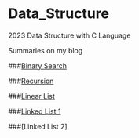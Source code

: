 # Data_Structure
2023 Data Structure with C Language

Summaries on my blog

###[Binary Search](https://helloparzival.tistory.com/entry/Data-Structure-%EC%9D%B4%EB%B6%84-%ED%83%90%EC%83%89Binary-Search)

###[Recursion](https://helloparzival.tistory.com/entry/Data-Structure-%EC%9E%AC%EA%B7%80Recursion)

###[Linear List](https://helloparzival.tistory.com/entry/Data-Structure-%EC%84%A0%ED%98%95-%EB%A6%AC%EC%8A%A4%ED%8A%B8Linear-List)

###[Linked List 1](https://helloparzival.tistory.com/entry/Data-Structure-%EC%97%B0%EA%B2%B0-%EB%A6%AC%EC%8A%A4%ED%8A%B8Linked-List)

###[Linked List 2]

